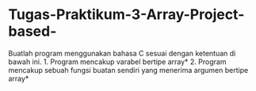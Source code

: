 # Tugas-Praktikum-3-Array-Project-based-
Buatlah program menggunakan bahasa C sesuai dengan ketentuan di bawah ini.   1. Program mencakup varabel bertipe array* 2. Program mencakup sebuah fungsi buatan sendiri yang menerima argumen bertipe array*
